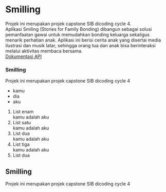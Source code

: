 # Smilling
Projek ini merupakan projek capstone SIB dicoding cycle 4. <br>
Aplikasi Smiling (Stories for Family Bonding) dibangun sebagai solusi pemanfaatan gawai untuk memudahkan bonding keluarga sekaligus menarik perhatian anak. Aplikasi ini berisi cerita anak yang disertai media ilustrasi dan musik latar, sehingga orang tua dan anak bisa berinteraksi melalui aktivitas membaca bersama.<br>
[Dokumentasi API](https://smiling-api-docs.netlify.app/#/)
### Smilling
Projek ini merupakan projek capstone SIB dicoding cycle 4
* kamu
* dia
* aku
<ol><li>
  List enam</li> kamu adalah aku <li>
  List satu</li> kamu adalah aku <li>
  List dua</li> kamu adalah aku <li>
  List tiga</li> kamu adalah aku <li>
  List dua</li></ol>


## Smilling
Projek ini merupakan projek capstone SIB dicoding cycle 4
